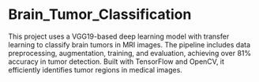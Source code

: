 # Brain_Tumor_Classification
This project uses a VGG19-based deep learning model with transfer learning to classify brain tumors in MRI images. The pipeline includes data preprocessing, augmentation, training, and evaluation, achieving over 81% accuracy in tumor detection. Built with TensorFlow and OpenCV, it efficiently identifies tumor regions in medical images.
